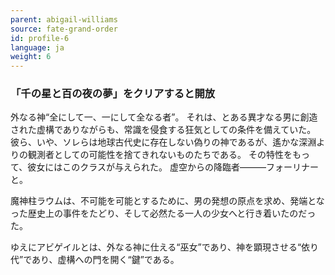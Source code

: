```yaml
---
parent: abigail-williams
source: fate-grand-order
id: profile-6
language: ja
weight: 6
---
```


### 「千の星と百の夜の夢」をクリアすると開放

外なる神“全にして一、一にして全なる者”。
それは、とある異才なる男に創造された虚構でありながらも、常識を侵食する狂気としての条件を備えていた。
彼ら、いや、ソレらは地球古代史に存在しない偽りの神であるが、遙かな深淵よりの観測者としての可能性を捨てきれないものたちである。
その特性をもって、彼女にはこのクラスが与えられた。
虚空からの降臨者―――フォーリナーと。

魔神柱ラウムは、不可能を可能とするために、男の発想の原点を求め、発端となった歴史上の事件をたどり、そして必然たる一人の少女へと行き着いたのだった。

ゆえにアビゲイルとは、外なる神に仕える“巫女”であり、神を顕現させる“依り代”であり、虚構への門を開く“鍵”である。
